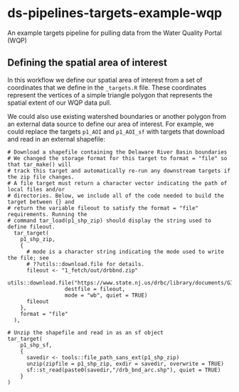 # ds-pipelines-targets-example-wqp
An example targets pipeline for pulling data from the Water Quality Portal (WQP)

## Defining the spatial area of interest
In this workflow we define our spatial area of interest from a set of coordinates that we define in the `_targets.R` file. These coordinates represent the vertices of a simple triangle polygon that represents the spatial extent of our WQP data pull. 

We could also use existing watershed boundaries or another polygon from an external data source to define our area of interest. For example, we could replace the targets `p1_AOI` and `p1_AOI_sf` with targets that download and read in an external shapefile:

```
# Download a shapefile containing the Delaware River Basin boundaries
# We changed the storage format for this target to format = "file" so that tar_make() will
# track this target and automatically re-run any downstream targets if the zip file changes. 
# A file target must return a character vector indicating the path of local files and/or
# directories. Below, we include all of the code needed to build the target between {} and 
# return the variable fileout to satisfy the format = "file" requirements. Running the 
# command tar_load(p1_shp_zip) should display the string used to define fileout.
  tar_target(
    p1_shp_zip,
    {
      # mode is a character string indicating the mode used to write the file; see 
      # ??utils::download.file for details.
      fileout <- "1_fetch/out/drbbnd.zip"
      utils::download.file("https://www.state.nj.us/drbc/library/documents/GIS/drbbnd.zip",
                  destfile = fileout, 
                  mode = "wb", quiet = TRUE)
      fileout
    },
    format = "file"
  ),

# Unzip the shapefile and read in as an sf object
tar_target(
    p1_shp_sf,
    {
      savedir <- tools::file_path_sans_ext(p1_shp_zip)
      unzip(zipfile = p1_shp_zip, exdir = savedir, overwrite = TRUE)
      sf::st_read(paste0(savedir,"/drb_bnd_arc.shp"), quiet = TRUE)
    }
)
  
```

